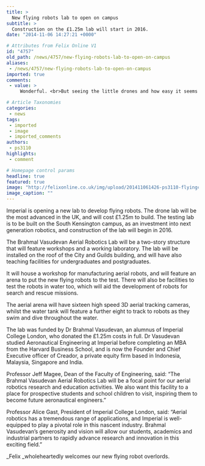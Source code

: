 ```yaml
---
title: >
  New flying robots lab to open on campus
subtitle: >
  Construction on the £1.25m lab will start in 2016.
date: "2014-11-06 14:27:21 +0000"

# Attributes from Felix Online V1
id: "4757"
old_path: /news/4757/new-flying-robots-lab-to-open-on-campus
aliases:
 - /news/4757/new-flying-robots-lab-to-open-on-campus
imported: true
comments:
 - value: >
     Wonderful. <br>But seeing the little drones and how easy it seems to operate them and having heard they are practical enough that Amazon plans to use them for delivering goods, I can't help wondering why they don't cut to the chase and develop robotic people carrying drones to replace cars. <br>If they are able to lift goods and are economic enough for business use, they can't be far away from that. ,birkenstock outlet online <br>cheapest birkenstock sandals http://birkenstockaustralia.rochecap.org/,louboutin rolando canada <br>christian louboutin canada http://christianlouboutincanadaoutlet.blogspot.com/,Quite interesting, looking forwards to coming back again.| <br>nba 2k16 mt for sale xbox one http://blog.bizeso.com/BlogDetail.aspx?bid=6e1c2ee1-8d37-4cf6-b94e-54b920b8c0ea,Thanks, this website is really handy.| <br>csgo skins fast http://www.irakyat.my/blogs/1227/10960/2k16-vc-regular-season-earlier-than-besting-the-university,Love the site-- extremely individual friendly and lots to see! <br>fifa 17 http://jfame.com/blogs/156

# Article Taxonomies
categories:
 - news
tags:
 - imported
 - image
 - imported_comments
authors:
 - ps3110
highlights:
 - comment

# Homepage control params
headline: true
featured: true
image: "http://felixonline.co.uk/img/upload/201411061426-ps3110-flyingcar.jpg"
image_caption: ""
---
```


Imperial is opening a new lab to develop flying robots. The drone lab will be the most advanced in the UK, and will cost £1.25m to build. The testing lab is to be built on the South Kensington campus, as an investment into next generation robotics, and construction of the lab will begin in 2016.

The Brahmal Vasudevan Aerial Robotics Lab will be a two-story structure that will feature workshops and a working laboratory. The lab will be installed on the roof of the City and Guilds building, and will have also teaching facilities for undergraduates and postgraduates.

It will house a workshop for manufacturing aerial robots, and will feature an arena to put the new flying robots to the test. There will also be facilities to test the robots in water too, which will aid the development of robots for search and rescue missions.

The aerial arena will have sixteen high speed 3D aerial tracking cameras, whilst the water tank will feature a further eight to track to robots as they swim and dive throughout the water.

The lab was funded by Dr Brahmal Vasudevan, an alumnus of Imperial College London, who donated the £1.25m costs in full. Dr Vasudevan studied Aeronautical Engineering at Imperial before completing an MBA from the Harvard Business School, and is now the Founder and Chief Executive officer of Creador, a private equity firm based in Indonesia, Malaysia, Singapore and India.

Professor Jeff Magee, Dean of the Faculty of Engineering, said: “The Brahmal Vasudevan Aerial Robotics Lab will be a focal point for our aerial robotics research and education activities. We also want this facility to a place for prospective students and school children to visit, inspiring them to become future aeronautical engineers.”

Professor Alice Gast, President of Imperial College London, said: “Aerial robotics has a tremendous range of applications, and Imperial is well-equipped to play a pivotal role in this nascent industry. Brahmal Vasudevan’s generosity and vision will allow our students, academics and industrial partners to rapidly advance research and innovation in this exciting field.”

_Felix _wholeheartedly welcomes our new flying robot overlords.

